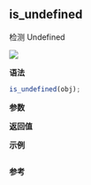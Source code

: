 ## is_undefined

检测 Undefined

![](https://img.shields.io/badge/-Object-blue)

**语法**

```js
is_undefined(obj);
```

**参数**

**返回值**

**示例**

```js

```

**参考**
